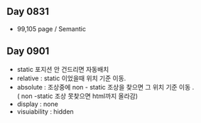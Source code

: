 ## Day 0831
* 99,105 page / Semantic
## Day 0901
* static 포지션 안 건드리면 자동배치
* relative : static 이었을때 위치 기준 이동.
* absolute : 조상중에 non - static 조상을 찾으면 그 위치 기준 이동 . <br/> ( non -static 조상 못찾으면 html까지 올라감)
* display : none
* visuiability : hidden
  
